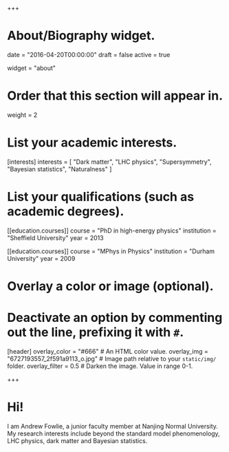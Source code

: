 +++
# About/Biography widget.

date = "2016-04-20T00:00:00"
draft = false
active = true

widget = "about"

# Order that this section will appear in.
weight = 2

# List your academic interests.
[interests]
  interests = [
    "Dark matter",
    "LHC physics",
    "Supersymmetry",
    "Bayesian statistics",
    "Naturalness"
  ]

# List your qualifications (such as academic degrees).
[[education.courses]]
  course = "PhD in high-energy physics"
  institution = "Sheffield University"
  year = 2013

[[education.courses]]
  course = "MPhys in Physics"
  institution = "Durham University"
  year = 2009

# Overlay a color or image (optional).
#   Deactivate an option by commenting out the line, prefixing it with `#`.
[header]
  overlay_color = "#666"  # An HTML color value.
  overlay_img = "6727193557_2f591a9113_o.jpg"  # Image path relative to your `static/img/` folder.
  overlay_filter = 0.5  # Darken the image. Value in range 0-1.

+++

# Hi!

I am Andrew Fowlie, a junior faculty member at Nanjing Normal University. My research interests include beyond the standard model phenomenology, LHC physics, dark matter and Bayesian statistics.


